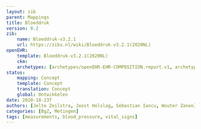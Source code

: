 ```yaml
---
layout: zib
parent: Mappings
title: Bloeddruk
version: 0.2
zib:
    name: Bloeddruk-v3.2.1
    url: https://zibs.nl/wiki/Bloeddruk-v3.2.1(2020NL)
openEHR:
    template: Bloeddruk-v3.2.1(2020NL)
    ckm: 
    archetypes: [archetypes/openEHR-EHR-COMPOSITION.report.v1, archetypes/openEHR-EHR-OBSERVATION.blood_pressure.v2]
status:
    mapping: Concept
    template: Concept
    translation: Concept
    global: Ontwikkelen
date: 2020-10-23T
authors: [Jelte Zeilstra, Joost Holslag, Sebastian Iancu, Wouter Zanen]
categories: [BgZ, Metingen]
tags: [measurements, blood_pressure, vital_signs]
---
```



